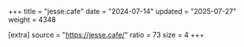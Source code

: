 +++
title = "jesse.cafe"
date = "2024-07-14"
updated = "2025-07-27"
weight = 4348

[extra]
source = "https://jesse.cafe/"
ratio = 73
size = 4
+++
